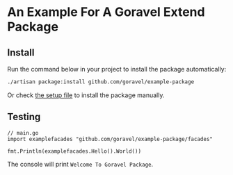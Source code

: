 # An Example For A Goravel Extend Package

## Install

Run the command below in your project to install the package automatically:

```bash
./artisan package:install github.com/goravel/example-package
``` 

Or check [the setup file](./setup/setup.go) to install the package manually.

## Testing

```
// main.go
import examplefacades "github.com/goravel/example-package/facades"

fmt.Println(examplefacades.Hello().World())
```

The console will print `Welcome To Goravel Package`.
